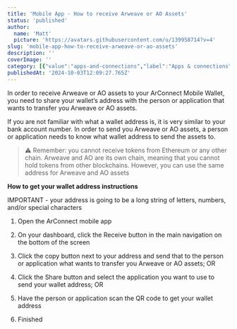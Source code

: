```yaml
---
title: 'Mobile App - How to receive Arweave or AO Assets'
status: 'published'
author:
  name: 'Matt'
  picture: 'https://avatars.githubusercontent.com/u/139958714?v=4'
slug: 'mobile-app-how-to-receive-arweave-or-ao-assets'
description: ''
coverImage: ''
category: [{"value":"apps-and-connections","label":"Apps & connections"},{"label":"Mobile app","value":"mobile-app"}]
publishedAt: '2024-10-03T12:09:27.765Z'
---
```


In order to receive Arweave or AO assets to your ArConnect Mobile Wallet, you need to share your wallet’s address with the person or application that wants to transfer you Arweave or AO assets.

If you are not familiar with what a wallet address is, it is very similar to your bank account number. In order to send you Arweave or AO assets, a person or application needs to know what wallet address to send the assets to.

> ⚠️ Remember: you cannot receive tokens from Ethereum or any other chain. Arweave and AO are its own chain, meaning that you cannot hold tokens from other blockchains. However, you can use the same address for Arweave and AO assets

**How to get your wallet address instructions**

IMPORTANT - your address is going to be a long string of letters, numbers, and/or special characters

1. Open the ArConnect mobile app

2. On your dashboard, click the Receive button in the main navigation on the bottom of the screen

3. Click the copy button next to your address and send that to the person or application what wants to transfer you Arweave or AO assets; OR

4. Click the Share button and select the application you want to use to send your wallet address; OR

5. Have the person or application scan the QR code to get your wallet address

6. Finished

